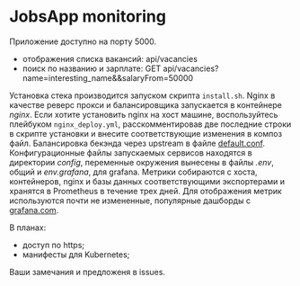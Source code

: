 JobsApp monitoring
==================

Приложение доступно на порту 5000.

* отображения списка вакансий: api/vacancies
* поиск по названию и зарплате: GET api/vacancies?name=interesting_name&&salaryFrom=50000

Установка стека производится запуском скрипта ```install.sh```. Nginx в качестве реверс прокси и балансировщика запускается в контейнере *nginx*. Если хотите установить nginx на хост машине, воспользуйтесь плейбуком ```nginx_deploy.yml```, расскомментировав две последние строки в скрипте установки и внесите соответствующие изменения в композ файл. Балансировка бекэнда через upstream в файле [default.conf](config/nginx/conf.d/default.conf). Конфигурационные файлы запускаемых сервисов находятся в директории *config*, переменные окружения вынесены в файлы *.env*, общий и *env.grafana*, для grafana. Метрики собираются с хоста, контейнеров, nginx и базы данных соответствующими экспортерами и хранятся в Prometheus в течение трех дней. Для отображения метрик используются почти не измененные, популярные дашборды с [grafana.com](https://grafana.com/grafana/dashboards).

В планах:

* доступ по https;
* манифесты для Kubernetes;

Ваши замечания и предложеня в issues.
